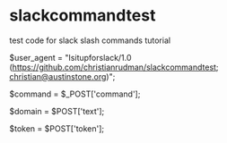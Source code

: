 # slackcommandtest
test code for slack slash commands tutorial

$user_agent = "Isitupforslack/1.0 (https://github.com/christianrudman/slackcommandtest; christian@austinstone.org)";

$command = $_POST['command'];

$domain = $POST['text'];

$token = $POST['token'];
